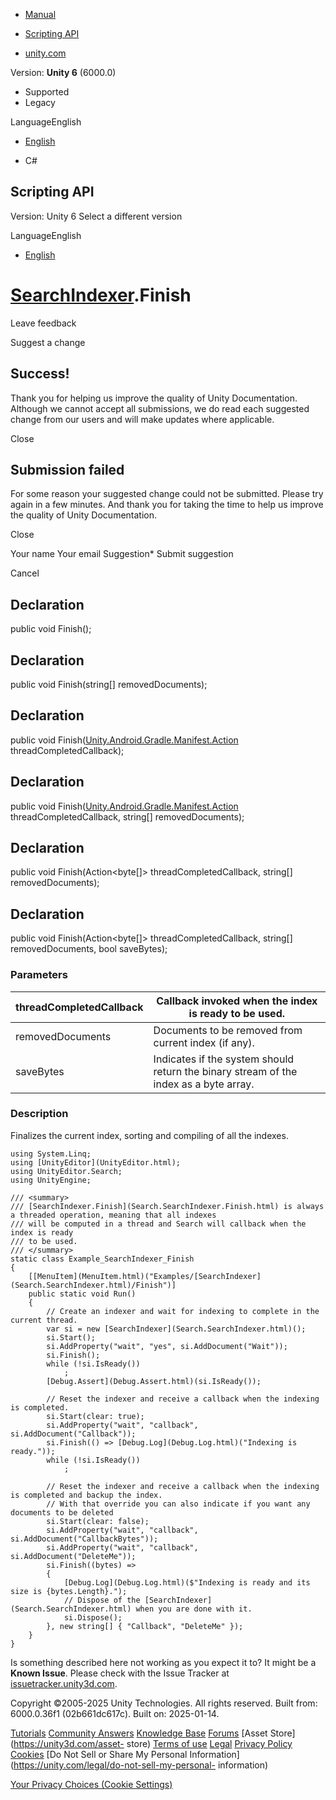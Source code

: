 [ ]()

  * [Manual](../Manual/index.html)
  * [Scripting API](../ScriptReference/index.html)

  * [unity.com](https://unity.com/)

Version: **Unity 6** (6000.0)

  * Supported
  * Legacy

LanguageEnglish

  * [English]()

  * C#

[ ](https://docs.unity3d.com)

## Scripting API

Version: Unity 6 Select a different version

LanguageEnglish

  * [English]()

#  [SearchIndexer](Search.SearchIndexer.html).Finish

Leave feedback

Suggest a change

## Success!

Thank you for helping us improve the quality of Unity Documentation. Although
we cannot accept all submissions, we do read each suggested change from our
users and will make updates where applicable.

Close

## Submission failed

For some reason your suggested change could not be submitted. Please <a>try
again</a> in a few minutes. And thank you for taking the time to help us
improve the quality of Unity Documentation.

Close

Your name Your email Suggestion* Submit suggestion

Cancel

[ ]()

## Declaration

public void Finish();

## Declaration

public void Finish(string[] removedDocuments);

## Declaration

public void
Finish([Unity.Android.Gradle.Manifest.Action](Unity.Android.Gradle.Manifest.Action.html)
threadCompletedCallback);

## Declaration

public void
Finish([Unity.Android.Gradle.Manifest.Action](Unity.Android.Gradle.Manifest.Action.html)
threadCompletedCallback, string[] removedDocuments);

## Declaration

public void Finish(Action<byte[]> threadCompletedCallback, string[]
removedDocuments);

## Declaration

public void Finish(Action<byte[]> threadCompletedCallback, string[]
removedDocuments, bool saveBytes);

### Parameters

threadCompletedCallback | Callback invoked when the index is ready to be used.  
---|---  
removedDocuments | Documents to be removed from current index (if any).  
saveBytes | Indicates if the system should return the binary stream of the index as a byte array.  
  
### Description

Finalizes the current index, sorting and compiling of all the indexes.

    
    
    using System.Linq;
    using [UnityEditor](UnityEditor.html);
    using UnityEditor.Search;
    using UnityEngine;
    
    /// <summary>
    /// [SearchIndexer.Finish](Search.SearchIndexer.Finish.html) is always a threaded operation, meaning that all indexes
    /// will be computed in a thread and Search will callback when the index is ready
    /// to be used.
    /// </summary>
    static class Example_SearchIndexer_Finish
    {
        [[MenuItem](MenuItem.html)("Examples/[SearchIndexer](Search.SearchIndexer.html)/Finish")]
        public static void Run()
        {
            // Create an indexer and wait for indexing to complete in the current thread.
            var si = new [SearchIndexer](Search.SearchIndexer.html)();
            si.Start();
            si.AddProperty("wait", "yes", si.AddDocument("Wait"));
            si.Finish();
            while (!si.IsReady())
                ;
            [Debug.Assert](Debug.Assert.html)(si.IsReady());
    
            // Reset the indexer and receive a callback when the indexing is completed.
            si.Start(clear: true);
            si.AddProperty("wait", "callback", si.AddDocument("Callback"));
            si.Finish(() => [Debug.Log](Debug.Log.html)("Indexing is ready."));
            while (!si.IsReady())
                ;
    
            // Reset the indexer and receive a callback when the indexing is completed and backup the index.
            // With that override you can also indicate if you want any documents to be deleted
            si.Start(clear: false);
            si.AddProperty("wait", "callback", si.AddDocument("CallbackBytes"));
            si.AddProperty("wait", "callback", si.AddDocument("DeleteMe"));
            si.Finish((bytes) =>
            {
                [Debug.Log](Debug.Log.html)($"Indexing is ready and its size is {bytes.Length}.");
                // Dispose of the [SearchIndexer](Search.SearchIndexer.html) when you are done with it.
                si.Dispose();
            }, new string[] { "Callback", "DeleteMe" });
        }
    }
    
    

Is something described here not working as you expect it to? It might be a
**Known Issue**. Please check with the Issue Tracker at
[issuetracker.unity3d.com](https://issuetracker.unity3d.com).

Copyright ©2005-2025 Unity Technologies. All rights reserved. Built from:
6000.0.36f1 (02b661dc617c). Built on: 2025-01-14.

[Tutorials](https://unity3d.com/learn) [Community
Answers](https://answers.unity3d.com) [Knowledge
Base](https://support.unity3d.com/hc/en-us)
[Forums](https://forum.unity3d.com) [Asset Store](https://unity3d.com/asset-
store) [Terms of use](https://docs.unity3d.com/Manual/TermsOfUse.html)
[Legal](https://unity.com/legal) [Privacy
Policy](https://unity.com/legal/privacy-policy)
[Cookies](https://unity.com/legal/cookie-policy) [Do Not Sell or Share My
Personal Information](https://unity.com/legal/do-not-sell-my-personal-
information)

[Your Privacy Choices (Cookie Settings)](javascript:void\(0\);)

